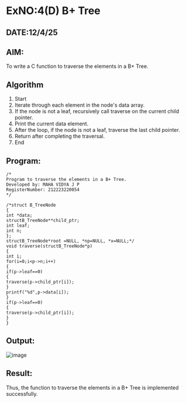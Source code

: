 # ExNO:4(D) B+ Tree
## DATE:12/4/25
## AIM:
To write a C function to traverse the elements in a B+ Tree.

## Algorithm
1. Start
2. Iterate through each element in the node's data array.
3. If the node is not a leaf, recursively call traverse on the current child pointer.
4. Print the current data element.
5. After the loop, if the node is not a leaf, traverse the last child pointer.
6. Return after completing the traversal.
7. End  

## Program:
```
/*
Program to traverse the elements in a B+ Tree.
Developed by: MAHA VIDYA J P
RegisterNumber: 212223220054 
*/
```
```
/*struct B_TreeNode
{
int *data;
structB_TreeNode**child_ptr; 
int leaf;
int n;
};
structB_TreeNode*root =NULL, *np=NULL, *x=NULL;*/
void traverse(structB_TreeNode*p)
{
int i;
for(i=0;i<p->n;i++)
{
if(p->leaf==0)
{
traverse(p->child_ptr[i]);
}
printf("%d",p->data[i]);
}
if(p->leaf==0)
{
traverse(p->child_ptr[i]);
}
}
```
## Output:
![image](https://github.com/user-attachments/assets/f9ad0b21-cd89-48d7-bc41-29b8f80c85aa)

## Result:
Thus, the function to traverse the elements in a B+ Tree is implemented successfully.

